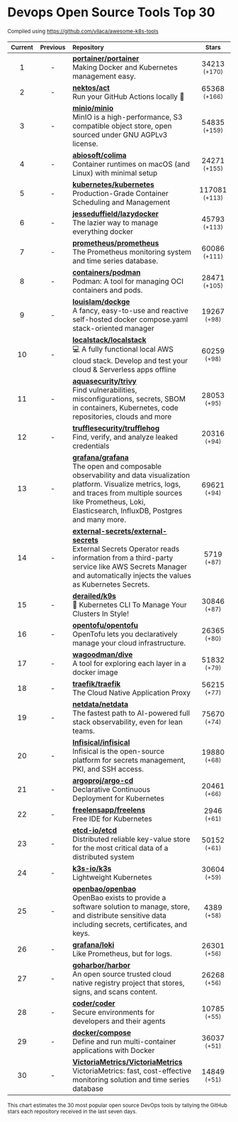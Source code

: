 # Devops Open Source Tools Top 30
<sup>Compiled using https://github.com/vilaca/awesome-k8s-tools</sup>
<div align="center">

|<sub>Current</sub>|<sub>Previous</sub>|<sub>Repository</sub>|<sub>Stars</sub>|
|:---:|:---:|:---|:---:|
|1|-|[**portainer/portainer**](https://github.com/portainer/portainer)<br/>Making Docker and Kubernetes management easy.|34213 <sup>(+170)</sup>|
|2|-|[**nektos/act**](https://github.com/nektos/act)<br/>Run your GitHub Actions locally 🚀|65368 <sup>(+166)</sup>|
|3|-|[**minio/minio**](https://github.com/minio/minio)<br/>MinIO is a high-performance, S3 compatible object store, open sourced under GNU AGPLv3 license.|54835 <sup>(+159)</sup>|
|4|-|[**abiosoft/colima**](https://github.com/abiosoft/colima)<br/>Container runtimes on macOS (and Linux) with minimal setup|24271 <sup>(+155)</sup>|
|5|-|[**kubernetes/kubernetes**](https://github.com/kubernetes/kubernetes)<br/>Production-Grade Container Scheduling and Management|117081 <sup>(+113)</sup>|
|6|-|[**jesseduffield/lazydocker**](https://github.com/jesseduffield/lazydocker)<br/>The lazier way to manage everything docker|45793 <sup>(+113)</sup>|
|7|-|[**prometheus/prometheus**](https://github.com/prometheus/prometheus)<br/>The Prometheus monitoring system and time series database.|60086 <sup>(+111)</sup>|
|8|-|[**containers/podman**](https://github.com/containers/podman)<br/>Podman: A tool for managing OCI containers and pods.|28471 <sup>(+105)</sup>|
|9|-|[**louislam/dockge**](https://github.com/louislam/dockge)<br/>A fancy, easy-to-use and reactive self-hosted docker compose.yaml stack-oriented manager|19267 <sup>(+98)</sup>|
|10|-|[**localstack/localstack**](https://github.com/localstack/localstack)<br/>💻 A fully functional local AWS cloud stack. Develop and test your cloud & Serverless apps offline|60259 <sup>(+98)</sup>|
|11|-|[**aquasecurity/trivy**](https://github.com/aquasecurity/trivy)<br/>Find vulnerabilities, misconfigurations, secrets, SBOM in containers, Kubernetes, code repositories, clouds and more|28053 <sup>(+95)</sup>|
|12|-|[**trufflesecurity/trufflehog**](https://github.com/trufflesecurity/trufflehog)<br/>Find, verify, and analyze leaked credentials|20316 <sup>(+94)</sup>|
|13|-|[**grafana/grafana**](https://github.com/grafana/grafana)<br/>The open and composable observability and data visualization platform. Visualize metrics, logs, and traces from multiple sources like Prometheus, Loki, Elasticsearch, InfluxDB, Postgres and many more. |69621 <sup>(+94)</sup>|
|14|-|[**external-secrets/external-secrets**](https://github.com/external-secrets/external-secrets)<br/>External Secrets Operator reads information from a third-party service like AWS Secrets Manager and automatically injects the values as Kubernetes Secrets.|5719 <sup>(+87)</sup>|
|15|-|[**derailed/k9s**](https://github.com/derailed/k9s)<br/>🐶 Kubernetes CLI To Manage Your Clusters In Style!|30846 <sup>(+87)</sup>|
|16|-|[**opentofu/opentofu**](https://github.com/opentofu/opentofu)<br/>OpenTofu lets you declaratively manage your cloud infrastructure.|26365 <sup>(+80)</sup>|
|17|-|[**wagoodman/dive**](https://github.com/wagoodman/dive)<br/>A tool for exploring each layer in a docker image|51832 <sup>(+79)</sup>|
|18|-|[**traefik/traefik**](https://github.com/traefik/traefik)<br/>The Cloud Native Application Proxy|56215 <sup>(+77)</sup>|
|19|-|[**netdata/netdata**](https://github.com/netdata/netdata)<br/>The fastest path to AI-powered full stack observability, even for lean teams.|75670 <sup>(+74)</sup>|
|20|-|[**Infisical/infisical**](https://github.com/Infisical/infisical)<br/>Infisical is the open-source platform for secrets management, PKI, and SSH access.|19880 <sup>(+68)</sup>|
|21|-|[**argoproj/argo-cd**](https://github.com/argoproj/argo-cd)<br/>Declarative Continuous Deployment for Kubernetes|20461 <sup>(+66)</sup>|
|22|-|[**freelensapp/freelens**](https://github.com/freelensapp/freelens)<br/>Free IDE for Kubernetes|2946 <sup>(+61)</sup>|
|23|-|[**etcd-io/etcd**](https://github.com/etcd-io/etcd)<br/>Distributed reliable key-value store for the most critical data of a distributed system|50152 <sup>(+61)</sup>|
|24|-|[**k3s-io/k3s**](https://github.com/k3s-io/k3s)<br/>Lightweight Kubernetes|30604 <sup>(+59)</sup>|
|25|-|[**openbao/openbao**](https://github.com/openbao/openbao)<br/>OpenBao exists to provide a software solution to manage, store, and distribute sensitive data including secrets, certificates, and keys.|4389 <sup>(+58)</sup>|
|26|-|[**grafana/loki**](https://github.com/grafana/loki)<br/>Like Prometheus, but for logs.|26301 <sup>(+56)</sup>|
|27|-|[**goharbor/harbor**](https://github.com/goharbor/harbor)<br/>An open source trusted cloud native registry project that stores, signs, and scans content.|26268 <sup>(+56)</sup>|
|28|-|[**coder/coder**](https://github.com/coder/coder)<br/>Secure environments for developers and their agents|10785 <sup>(+55)</sup>|
|29|-|[**docker/compose**](https://github.com/docker/compose)<br/>Define and run multi-container applications with Docker|36037 <sup>(+51)</sup>|
|30|-|[**VictoriaMetrics/VictoriaMetrics**](https://github.com/VictoriaMetrics/VictoriaMetrics)<br/>VictoriaMetrics: fast, cost-effective monitoring solution and time series database|14849 <sup>(+51)</sup>|


</div>

<sub>This chart estimates the 30 most popular open source DevOps tools by tallying the GitHub stars each repository received in the last seven days.</sub>
